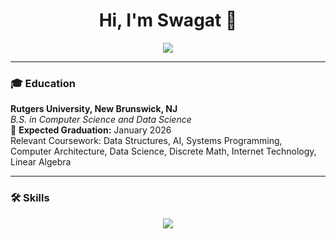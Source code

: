 <h1 align="center">Hi, I'm Swagat 👋</h1>

<p align="center">
<a href="https://www.linkedin.com/in/swagatpati8/">
<img src="https://skillicons.dev/icons?i=linkedin&perline=8" />
</a>
</p>


---

### 🎓 Education
**Rutgers University, New Brunswick, NJ**  
_B.S. in Computer Science and Data Science_  
📅 **Expected Graduation:** January 2026  
Relevant Coursework: Data Structures, AI, Systems Programming, Computer Architecture, Data Science, Discrete Math, Internet Technology, Linear Algebra

---

### 🛠️ Skills
<p align="center"> <img src="https://skillicons.dev/icons?i=java,py,js,react,angular,next,c,dart,html,css,spring,docker,flutter,git,github,swagger,kubernetes,aws,tableau,mongodb,mysql,oracle&perline=8" /> </p>

